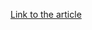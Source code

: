 [Link to the article](https://thehackernews.com/2024/11/matrix-botnet-exploits-iot-devices-in.html)
